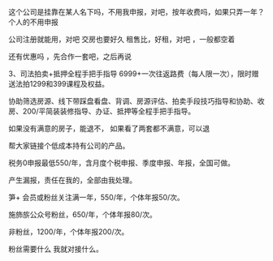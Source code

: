 
这个公司是挂靠在某人名下吗，不用我申报，对吧，按年收费吗，如果只弄一年？ 个人的不用申报


公司注册就能用，对吧  交房也要好久
租售比，好租，对吧  ，一般都空着

还有优惠吗 ，先合作一套吧，之后再说



3、司法拍卖+抵押全程手把手指导 6999+一次往返路费（每人限一次），限时赠送法拍1299和399课程及权益。

协助筛选房源、线下带踩盘看盘、背调、房源评估、拍卖手段技巧指导和协助、收房、200/平简装装修指导、办证、抵押等全程手把手指导。



如果没有满意的房子，能退不， 如果看了两套都不满意，可以退





帮大家链接个低成本持有公司的产品。

税务0申报最低550/年，含月度个税申报、季度申报、年报，全国可做。

产生漏报，责任在我的，全部由我处理。

笋+ 会员或粉丝关注满一年，550/年，个体年报50/次。

施斾旂公众号粉丝，650/年，个体年报80/次。

非粉丝，1200/年，个体年报200/次。

粉丝需要什么 我就对接什么。

